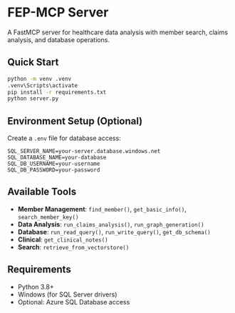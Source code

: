 # FEP-MCP Server

A FastMCP server for healthcare data analysis with member search, claims analysis, and database operations.

## Quick Start

```bash
python -m venv .venv
.venv\Scripts\activate
pip install -r requirements.txt
python server.py
```

## Environment Setup (Optional)

Create a `.env` file for database access:

```env
SQL_SERVER_NAME=your-server.database.windows.net
SQL_DATABASE_NAME=your-database
SQL_DB_USERNAME=your-username
SQL_DB_PASSWORD=your-password
```

## Available Tools

- **Member Management**: `find_member()`, `get_basic_info()`, `search_member_key()`
- **Data Analysis**: `run_claims_analysis()`, `run_graph_generation()`
- **Database**: `run_read_query()`, `run_write_query()`, `get_db_schema()`
- **Clinical**: `get_clinical_notes()`
- **Search**: `retrieve_from_vectorstore()`

## Requirements

- Python 3.8+
- Windows (for SQL Server drivers)
- Optional: Azure SQL Database access

